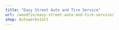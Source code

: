 ```yaml
---
title: "Easy Street Auto and Tire Service"
url: /woodfin/easy-street-auto-and-tire-service/
shop: Autowerkstatt
---
```

